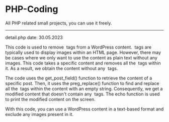 # PHP-Coding
All PHP related small projects, you can use it freely.

--------------------------------------
detail.php                 date: 30.05.2023

This code is used to remove <img> tags from a WordPress content. <img> tags are typically used to display images within an HTML page. However, there may be cases where we only want to use the content as plain text without any images. This code takes a specific content and removes all the <img> tags within it. As a result, we obtain the content without any <img> tags.

The code uses the get_post_field() function to retrieve the content of a specific post. Then, it uses the preg_replace() function to find and replace all the <img> tags within the content with an empty string. Consequently, we get a modified content that doesn't contain any <img> tags. The echo function is used to print the modified content on the screen.

With this code, you can use a WordPress content in a text-based format and exclude any images present in it.
